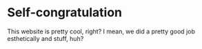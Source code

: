 # Self-congratulation

This website is pretty cool, right? I mean, we did a pretty good job esthetically and stuff, huh?

